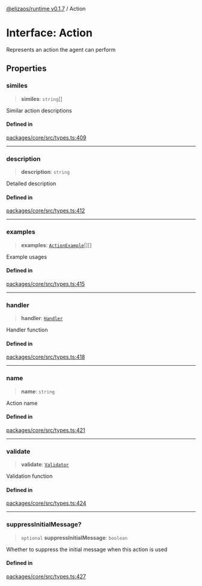 [@elizaos/runtime v0.1.7](../index.md) / Action

# Interface: Action

Represents an action the agent can perform

## Properties

### similes

> **similes**: `string`[]

Similar action descriptions

#### Defined in

[packages/core/src/types.ts:409](https://github.com/elizaOS/eliza/blob/main/packages/core/src/types.ts#L409)

---

### description

> **description**: `string`

Detailed description

#### Defined in

[packages/core/src/types.ts:412](https://github.com/elizaOS/eliza/blob/main/packages/core/src/types.ts#L412)

---

### examples

> **examples**: [`ActionExample`](ActionExample.md)[][]

Example usages

#### Defined in

[packages/core/src/types.ts:415](https://github.com/elizaOS/eliza/blob/main/packages/core/src/types.ts#L415)

---

### handler

> **handler**: [`Handler`](../type-aliases/Handler.md)

Handler function

#### Defined in

[packages/core/src/types.ts:418](https://github.com/elizaOS/eliza/blob/main/packages/core/src/types.ts#L418)

---

### name

> **name**: `string`

Action name

#### Defined in

[packages/core/src/types.ts:421](https://github.com/elizaOS/eliza/blob/main/packages/core/src/types.ts#L421)

---

### validate

> **validate**: [`Validator`](../type-aliases/Validator.md)

Validation function

#### Defined in

[packages/core/src/types.ts:424](https://github.com/elizaOS/eliza/blob/main/packages/core/src/types.ts#L424)

---

### suppressInitialMessage?

> `optional` **suppressInitialMessage**: `boolean`

Whether to suppress the initial message when this action is used

#### Defined in

[packages/core/src/types.ts:427](https://github.com/elizaOS/eliza/blob/main/packages/core/src/types.ts#L427)
